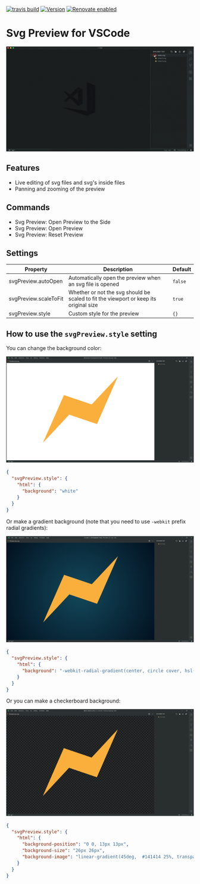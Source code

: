 [![travis build](https://img.shields.io/travis/com/SimonSiefke/vscode-svg-preview.svg?style=flat-square)](https://travis-ci.com/SimonSiefke/vscode-svg-preview) [![Version](https://vsmarketplacebadge.apphb.com/version/SimonSiefke.svg-preview.svg)](https://marketplace.visualstudio.com/items?itemName=SimonSiefke.svg-preview) [![Renovate enabled](https://img.shields.io/badge/renovate-enabled-brightgreen.svg)](https://renovatebot.com/)

# Svg Preview for VSCode

![demo](./demo_images/demo.gif)

<!-- TODO need to figure out why animation is restarted so often / prevent unnecessary updates -->
<!-- TODO update content when just opened / handle active text editor before extension is activated-->
<!-- TODO vscode live share -->
<!-- TODO rename reset to reload? -->
<!-- TODO don't zoom/pan outside of the window -->
<!-- TODO improve external css -->
<!-- TODO add tests -->
<!-- TODO make packages more independent of each other (eslint, tsconfig etc.) -->
<!-- TODO setting for scale-to-fit or size of viewBox -->
<!-- TODO better demo gif -->
<!-- TODO bug with commented out </svg> inside html/js etc -->
<!-- TODO bug open svg, open preview, close svg, open other svg (title changes), switch to preview -> content not updated -->
<!-- TODO keep pan and zoom of svg inside html/js etc. -->
<!-- TODO sometimes buggy when new version is installed -->
<!-- TODO when scaleToFit is false and image is large, image may not be visible because there are no scrollbars-->

## Features

- Live editing of svg files and svg's inside files
- Panning and zooming of the preview

## Commands

- Svg Preview: Open Preview to the Side
- Svg Preview: Open Preview
- Svg Preview: Reset Preview

## Settings

| Property | Description | Default |
| --- | --- | --- |
| svgPreview.autoOpen | Automatically open the preview when an svg file is opened | `false` |
| svgPreview.scaleToFit | Whether or not the svg should be scaled to fit the viewport or keep its original size | `true` |
| svgPreview.style | Custom style for the preview | `{}` |

## How to use the `svgPreview.style` setting

You can change the background color:

![demo of the svg preview with white background](./demo_images/demo_white_background.png)

```json
{
  "svgPreview.style": {
    "html": {
      "background": "white"
    }
  }
}
```

Or make a gradient background (note that you need to use `-webkit` prefix radial gradients):

![demo of the svg preview with a blue gradient background](./demo_images/demo_gradient_background.png)

```json
{
  "svgPreview.style": {
    "html": {
      "background": "-webkit-radial-gradient(center, circle cover, hsl(195, 80%, 20%) 0%,hsl(220, 100%, 5%) 100%)"
    }
  }
}
```

Or you can make a checkerboard background:

![demo of the svg preview with a checkerboard pattern background](./demo_images/demo_checkerboard_background.png)

```json
{
  "svgPreview.style": {
    "html": {
      "background-position": "0 0, 13px 13px",
      "background-size": "26px 26px",
      "background-image": "linear-gradient(45deg,  #141414 25%, transparent 25%, transparent 75%, #141414 75%, #141414), linear-gradient(45deg, #141414 25%, transparent 25%, transparent 75%, #141414 75%, #141414)"
    }
  }
}
```
